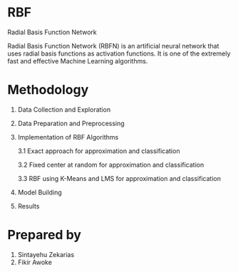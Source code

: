 # RBF
Radial Basis Function Network 

Radial Basis Function Network (RBFN) is an artificial neural network that uses radial basis
functions as activation functions. It is one of the extremely fast and effective Machine Learning
algorithms.

# Methodology
1.  Data Collection and Exploration
2.  Data Preparation and Preprocessing
3.  Implementation of RBF Algorithms

	3.1 Exact approach for approximation and classification

	3.2 Fixed center at random for approximation and classification

	3.3 RBF using K-Means and LMS for approximation and classification

4. Model Building
5. Results 

# Prepared by


1. Sintayehu Zekarias
2. Fikir Awoke
